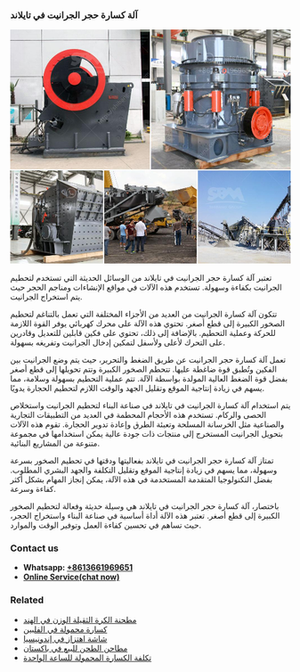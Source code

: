 <h3>آلة كسارة حجر الجرانيت في تايلاند</h3><img src='1701746396.jpg' alt=''><p>تعتبر آلة كسارة حجر الجرانيت في تايلاند من الوسائل الحديثة التي تستخدم لتحطيم الجرانيت بكفاءة وسهولة. تستخدم هذه الآلات في مواقع الإنشاءات ومناجم الحجر حيث يتم استخراج الجرانيت.</p><p>تتكون آلة كسارة الجرانيت من العديد من الأجزاء المختلفة التي تعمل بالتناغم لتحطيم الصخور الكبيرة إلى قطع أصغر. تحتوي هذه الآلة على محرك كهربائي يوفر القوة اللازمة للحركة وعملية التحطيم. بالإضافة إلى ذلك، تحتوي على فكين قابلين للتعديل وقادرين على التحرك لأعلى ولأسفل لتمكين إدخال الجرانيت وتفريغه بسهولة.</p><p>تعمل آلة كسارة حجر الجرانيت عن طريق الضغط والتحرير، حيث يتم وضع الجرانيت بين الفكين وتُطبق قوة ضاغطة عليها. تتحطم الصخور الكبيرة وتتم تحويلها إلى قطع أصغر بفضل قوة الضغط العالية المولدة بواسطة الآلة. تتم عملية التحطيم بسهولة وسلامة، مما يسهم في زيادة إنتاجية الموقع وتقليل الجهد والوقت اللازم لتحطيم الحجارة يدويًا.</p><p>يتم استخدام آلة كسارة الجرانيت في تايلاند في صناعة البناء لتحطيم الجرانيت واستخلاص الحصى والركام. تستخدم هذه الأحجام المحطمة في العديد من التطبيقات التجارية والصناعية مثل الخرسانة المسلحة وتعبئة الطرق وإعادة تدوير الحجارة. تقوم هذه الآلات بتحويل الجرانيت المستخرج إلى منتجات ذات جودة عالية يمكن استخدامها في مجموعة متنوعة من المشاريع البنائية.</p><p>تمتاز آلة كسارة حجر الجرانيت في تايلاند بفعاليتها ودقتها في تحطيم الصخور بسرعة وسهولة، مما يسهم في زيادة إنتاجية الموقع وتقليل التكلفة والجهد البشري المطلوب. بفضل التكنولوجيا المتقدمة المستخدمة في هذه الآلة، يمكن إنجاز المهام بشكل أكثر كفاءة وسرعة.</p><p>باختصار، آلة كسارة حجر الجرانيت في تايلاند هي وسيلة حديثة وفعالة لتحطيم الصخور الكبيرة إلى قطع أصغر. تعتبر هذه الآلة أداة أساسية في صناعة البناء واستخراج الحجر، حيث تساهم في تحسين كفاءة العمل وتوفير الوقت والموارد.</p><h3>Contact us</h3><ul><li><strong>Whatsapp:&nbsp;<a href="https://wa.me/8613661969651">+8613661969651</a></strong></li><li><a href="https://swt.shibang-china.com/?git&amp;zhl&amp;آلة كسارة حجر الجرانيت في تايلاند"><strong>Online Service(chat now)</strong></a></li></ul><h3>Related</h3><ul><li><a href='مطحنة الكرة الثقيلة الوزن في الهند.md'>مطحنة الكرة الثقيلة الوزن في الهند</a></li><li><a href='كسارة محمولة في الفلبين.md'>كسارة محمولة في الفلبين</a></li><li><a href='شاشة اهتزاز في إندونيسيا.md'>شاشة اهتزاز في إندونيسيا</a></li><li><a href='مطاحن الطحن للبيع في باكستان.md'>مطاحن الطحن للبيع في باكستان</a></li><li><a href='تكلفة الكسارة المحمولة للساعة الواحدة.md'>تكلفة الكسارة المحمولة للساعة الواحدة</a></li></ul>